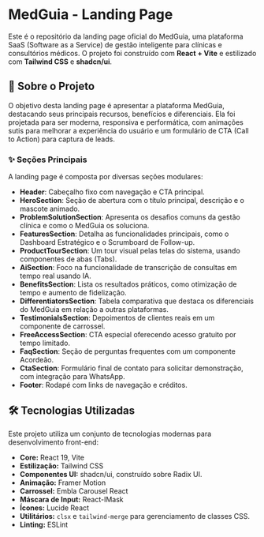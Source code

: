 # MedGuia - Landing Page

Este é o repositório da landing page oficial do MedGuia, uma plataforma SaaS (Software as a Service) de gestão inteligente para clínicas e consultórios médicos. O projeto foi construído com **React + Vite** e estilizado com **Tailwind CSS** e **shadcn/ui**.

## 🚀 Sobre o Projeto

O objetivo desta landing page é apresentar a plataforma MedGuia, destacando seus principais recursos, benefícios e diferenciais. Ela foi projetada para ser moderna, responsiva e performática, com animações sutis para melhorar a experiência do usuário e um formulário de CTA (Call to Action) para captura de leads.

### ✨ Seções Principais

A landing page é composta por diversas seções modulares:

* **Header**: Cabeçalho fixo com navegação e CTA principal.
* **HeroSection**: Seção de abertura com o título principal, descrição e o mascote animado.
* **ProblemSolutionSection**: Apresenta os desafios comuns da gestão clínica e como o MedGuia os soluciona.
* **FeaturesSection**: Detalha as funcionalidades principais, como o Dashboard Estratégico e o Scrumboard de Follow-up.
* **ProductTourSection**: Um tour visual pelas telas do sistema, usando componentes de abas (Tabs).
* **AiSection**: Foco na funcionalidade de transcrição de consultas em tempo real usando IA.
* **BenefitsSection**: Lista os resultados práticos, como otimização de tempo e aumento de fidelização.
* **DifferentiatorsSection**: Tabela comparativa que destaca os diferenciais do MedGuia em relação a outras plataformas.
* **TestimonialsSection**: Depoimentos de clientes reais em um componente de carrossel.
* **FreeAccessSection**: CTA especial oferecendo acesso gratuito por tempo limitado.
* **FaqSection**: Seção de perguntas frequentes com um componente Acordeão.
* **CtaSection**: Formulário final de contato para solicitar demonstração, com integração para WhatsApp.
* **Footer**: Rodapé com links de navegação e créditos.

## 🛠️ Tecnologias Utilizadas

Este projeto utiliza um conjunto de tecnologias modernas para desenvolvimento front-end:

* **Core:** React 19, Vite
* **Estilização:** Tailwind CSS
* **Componentes UI:** shadcn/ui, construído sobre Radix UI.
* **Animação:** Framer Motion
* **Carrossel:** Embla Carousel React
* **Máscara de Input:** React-IMask
* **Ícones:** Lucide React
* **Utilitários:** `clsx` e `tailwind-merge` para gerenciamento de classes CSS.
* **Linting:** ESLint
